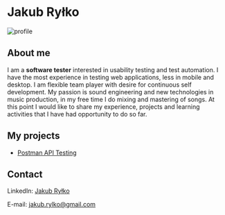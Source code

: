 # Jakub Ryłko
![profile](https://i.postimg.cc/0yDJgQqn/CV2.jpg)
## About me
I am a **software tester** interested in usability testing and test automation. I have the most experience in testing web applications, less in mobile and desktop. I am flexible team player with desire for continuous self development. My passion is sound engineering and new technologies in music production, in my free time I do mixing and mastering of songs. At this point I would like to share my experience, projects and learning activities that I have had opportunity to do so far.
## My projects
* [Postman API Testing](https://github.com/jakubrylko/postman-api-testing)
## Contact
LinkedIn: [Jakub Ryłko](https://www.linkedin.com/in/jakubrylko)

E-mail: jakub.rylko@gmail.com
